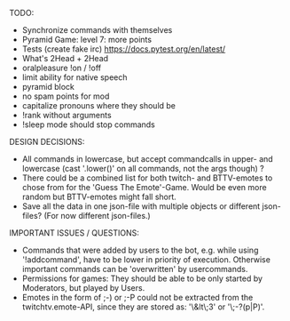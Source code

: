 TODO:

* Synchronize commands with themselves
* Pyramid Game: level 7: more points
* Tests (create fake irc) https://docs.pytest.org/en/latest/
* What's 2Head + 2Head 
* oralpleasure !on / !off
* limit ability for native speech
* pyramid block 
* no spam points for mod 
* capitalize pronouns where they should be 
* !rank without arguments
* !sleep mode should stop commands


DESIGN DECISIONS:

* All commands in lowercase, but accept commandcalls in upper- and lowercase (cast '.lower()' on all commands, not the args though) ?
* There could be a combined list for both twitch- and BTTV-emotes to chose from for the 'Guess The Emote'-Game. Would be even more random but BTTV-emotes might fall short.
* Save all the data in one json-file with multiple objects or different json-files? (For now different json-files.)


IMPORTANT ISSUES / QUESTIONS:

* Commands that were added by users to the bot, e.g. while using '!addcommand', have to be lower in priority of execution. Otherwise important commands can be 'overwritten' by usercommands.
* Permissions for games: They should be able to be only started by Moderators, but played by Users.
* Emotes in the form of ;-) or ;-P could not be extracted from the twitchtv.emote-API, since they are stored as: '\\&lt\\;3' or '\\;-?(p|P)'.
